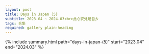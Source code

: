 ```yaml
---
layout: post
title: Days in Japan (5)
subtitle: 2023.04 ~ 2024.03<br>此心安处是吾乡
tags: 合集
required: gallery plain-heading
---
```


{% include summary.html path="days-in-japan-(5)" start="2023.04" end="2024.03" %}
